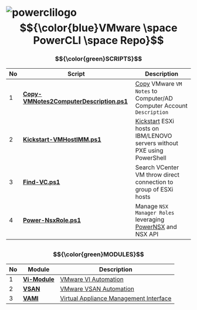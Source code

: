 # ![powerclilogo](https://cloud.githubusercontent.com/assets/6964549/17082247/44e1392e-517f-11e6-9cbe-9efa0277deaa.png)$${\color{blue}VMware \space PowerCLI \space Repo}$$

### $${\color{green}SCRIPTS}$$

|No|Script|Description|
|----|----|----|
|1|[<b>Copy-VMNotes2ComputerDescription.ps1</b>](https://github.com/rgel/PowerCLi/blob/master/Scripts/Copy-VMNotes2ComputerDescription.ps1)|[Copy](https://ps1code.com/2015/12/14/copy-vmware-vm-notes-2-comp-descr) VMware `VM Notes` to Computer/AD Computer Account `Description`|
|2|[<b>Kickstart-VMHostIMM.ps1</b>](https://github.com/rgel/PowerCLi/tree/master/Kickstart)|[Kickstart](https://ps1code.com/2015/08/27/kickstart-esxi-ibm-lenovo-powershell) ESXi hosts on IBM/LENOVO servers without PXE using PowerShell|
|3|[<b>Find-VC.ps1</b>](https://github.com/rgel/PowerCLi/blob/master/Scripts/Find-VC.ps1)|Search VCenter VM throw direct connection to group of ESXi hosts|
|4|[<b>Power-NsxRole.ps1</b>](https://github.com/rgel/PowerCLi/blob/master/NSX)|Manage `NSX Manager Roles` leveraging [PowerNSX](https://github.com/vmware/powernsx) and NSX API|

##
### $${\color{green}MODULES}$$

|No|Module|Description|
|----|----|----|
|1|[<b>Vi-Module</b>](https://github.com/rgel/PowerCLi/tree/master/Vi-Module)|[VMware VI Automation](https://ps1code.com/category/vmware-powercli/vi-module)|
|2|[<b>VSAN</b>](https://github.com/rgel/PowerCLi/tree/master/VSAN)|[VMware VSAN Automation](https://ps1code.com/category/vmware-powercli/vsan)
|3|[<b>VAMI</b>](https://github.com/rgel/PowerCLi/tree/master/VAMI)|[Virtual Appliance Management Interface](https://ps1code.com/2017/05/11/vami-powercli-module)
